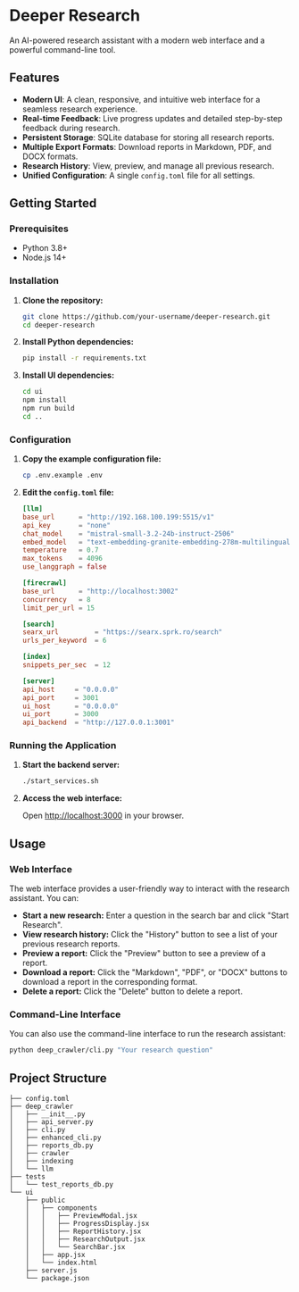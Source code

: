 # Deeper Research

An AI-powered research assistant with a modern web interface and a powerful command-line tool.

## Features

*   **Modern UI**: A clean, responsive, and intuitive web interface for a seamless research experience.
*   **Real-time Feedback**: Live progress updates and detailed step-by-step feedback during research.
*   **Persistent Storage**: SQLite database for storing all research reports.
*   **Multiple Export Formats**: Download reports in Markdown, PDF, and DOCX formats.
*   **Research History**: View, preview, and manage all previous research.
*   **Unified Configuration**: A single `config.toml` file for all settings.

## Getting Started

### Prerequisites

*   Python 3.8+
*   Node.js 14+

### Installation

1.  **Clone the repository:**

    ```bash
    git clone https://github.com/your-username/deeper-research.git
    cd deeper-research
    ```

2.  **Install Python dependencies:**

    ```bash
    pip install -r requirements.txt
    ```

3.  **Install UI dependencies:**

    ```bash
    cd ui
    npm install
    npm run build
    cd ..
    ```

### Configuration

1.  **Copy the example configuration file:**

    ```bash
    cp .env.example .env
    ```

2.  **Edit the `config.toml` file:**

    ```toml
    [llm]
    base_url      = "http://192.168.100.199:5515/v1"
    api_key       = "none"
    chat_model    = "mistral-small-3.2-24b-instruct-2506"
    embed_model   = "text-embedding-granite-embedding-278m-multilingual"
    temperature   = 0.7
    max_tokens    = 4096
    use_langgraph = false

    [firecrawl]
    base_url      = "http://localhost:3002"
    concurrency   = 8
    limit_per_url = 15

    [search]
    searx_url         = "https://searx.sprk.ro/search"
    urls_per_keyword  = 6

    [index]
    snippets_per_sec  = 12

    [server]
    api_host     = "0.0.0.0"
    api_port     = 3001
    ui_host      = "0.0.0.0"
    ui_port      = 3000
    api_backend  = "http://127.0.0.1:3001"
    ```

### Running the Application

1.  **Start the backend server:**

    ```bash
    ./start_services.sh
    ```

2.  **Access the web interface:**

    Open [http://localhost:3000](http://localhost:3000) in your browser.

## Usage

### Web Interface

The web interface provides a user-friendly way to interact with the research assistant. You can:

*   **Start a new research:** Enter a question in the search bar and click "Start Research".
*   **View research history:** Click the "History" button to see a list of your previous research reports.
*   **Preview a report:** Click the "Preview" button to see a preview of a report.
*   **Download a report:** Click the "Markdown", "PDF", or "DOCX" buttons to download a report in the corresponding format.
*   **Delete a report:** Click the "Delete" button to delete a report.

### Command-Line Interface

You can also use the command-line interface to run the research assistant:

```bash
python deep_crawler/cli.py "Your research question"
```

## Project Structure

```
├── config.toml
├── deep_crawler
│   ├── __init__.py
│   ├── api_server.py
│   ├── cli.py
│   ├── enhanced_cli.py
│   ├── reports_db.py
│   ├── crawler
│   ├── indexing
│   └── llm
├── tests
│   └── test_reports_db.py
└── ui
    ├── public
    │   ├── components
    │   │   ├── PreviewModal.jsx
    │   │   ├── ProgressDisplay.jsx
    │   │   ├── ReportHistory.jsx
    │   │   ├── ResearchOutput.jsx
    │   │   └── SearchBar.jsx
    │   ├── app.jsx
    │   └── index.html
    ├── server.js
    └── package.json
```